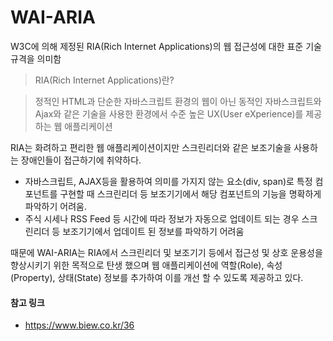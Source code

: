 # WAI-ARIA

W3C에 의해 제정된 RIA(Rich Internet Applications)의 웹 접근성에 대한 표준 기술 규격을 의미함
> RIA(Rich Internet Applications)란?


>정적인 HTML과 단순한 자바스크립트 환경의 웹이 아닌 동적인 자바스크립트와 Ajax와 같은 기술을 사용한 환경에서 수준 높은 UX(User eXperience)를 제공하는 웹 애플리케이션


RIA는 화려하고 편리한 웹 애플리케이션이지만 스크린리더와 같은 보조기술을 사용하는 장애인들이 접근하기에 취약하다.
- 자바스크립트, AJAX등을 활용하여 의미를 가지지 않는 요소(div, span)로 특정 컴포넌트를 구현할 때 스크린리더 등 보조기기에서 해당 컴포넌트의 기능을 명확하게 파악하기 어려움.
- 주식 시세나 RSS Feed 등 시간에 따라 정보가 자동으로 업데이트 되는 경우 스크린리더 등 보조기기에서 업데이트 된 정보를 파악하기 어려움

때문에 WAI-ARIA는 RIA에서 스크린리더 및 보조기기 등에서 접근성 및 상호 운용성을 향상시키기 위한 목적으로 탄생 했으며 웹 애플리케이션에 역할(Role), 속성(Property), 상태(State) 정보를 추가하여 이를 개선 할 수 있도록 제공하고 있다.




#### 참고 링크
- https://www.biew.co.kr/36
